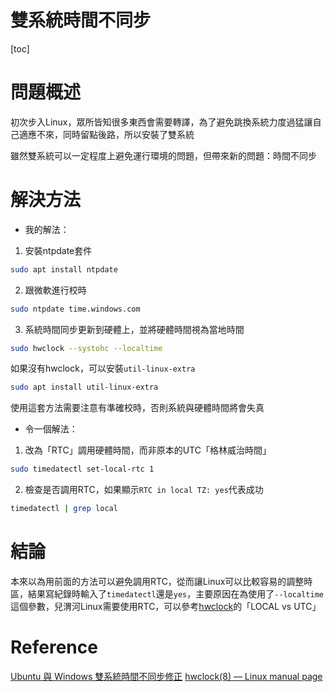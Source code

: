 # 雙系統時間不同步

[toc]

# 問題概述
初次步入Linux，眾所皆知很多東西會需要轉譯，為了避免跳換系統力度過猛讓自己適應不來，同時留點後路，所以安裝了雙系統

雖然雙系統可以一定程度上避免運行環境的問題，但帶來新的問題：時間不同步

# 解決方法
- 我的解法：
 1. 安裝ntpdate套件
  ```bash
  sudo apt install ntpdate
  ```

2. 跟微軟進行校時
  ```bash
  sudo ntpdate time.windows.com
  ```

3. 系統時間同步更新到硬體上，並將硬體時間視為當地時間
  ```bash
  sudo hwclock --systohc --localtime
  ```

 如果沒有hwclock，可以安裝`util-linux-extra`
 ```bash
 sudo apt install util-linux-extra
 ```

 使用這套方法需要注意有準確校時，否則系統與硬體時間將會失真

- 令一個解法：
 1. 改為「RTC」調用硬體時間，而非原本的UTC「格林威治時間」
 ```bash
 sudo timedatectl set-local-rtc 1
 ```

 2. 檢查是否調用RTC，如果顯示`RTC in local TZ: yes`代表成功
 ```bash
 timedatectl | grep local
 ```

# 結論
本來以為用前面的方法可以避免調用RTC，從而讓Linux可以比較容易的調整時區，結果寫紀錄時輸入了`timedatectl`還是`yes`，主要原因在為使用了`--localtime`這個參數，兒渭河Linux需要使用RTC，可以參考[hwclock](https://man7.org/linux/man-pages/man8/hwclock.8.html)的「LOCAL vs UTC」

# Reference
[Ubuntu 與 Windows 雙系統時間不同步修正](https://hackmd.io/@Z5feOdXLT-eld5sA3Shfbg/SJUFkZv22)
[hwclock(8) — Linux manual page](https://man7.org/linux/man-pages/man8/hwclock.8.html)
